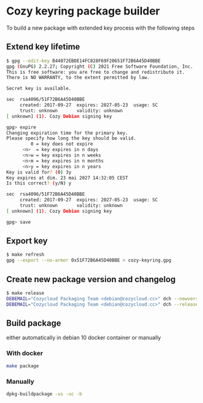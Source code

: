 # Cozy keyring package builder

To build a new package with extended key process with the following steps

## Extend key lifetime

```bash
$ gpg --edit-key B44072EBDE14FC828F69F20651F72B6A45D40BBE
gpg (GnuPG) 2.2.27; Copyright (C) 2021 Free Software Foundation, Inc.
This is free software: you are free to change and redistribute it.
There is NO WARRANTY, to the extent permitted by law.

Secret key is available.

sec  rsa4096/51F72B6A45D40BBE
     created: 2017-09-27  expires: 2027-05-23  usage: SC  
     trust: unknown       validity: unknown
[ unknown] (1). Cozy Debian signing key

gpg> expire
Changing expiration time for the primary key.
Please specify how long the key should be valid.
         0 = key does not expire
      <n>  = key expires in n days
      <n>w = key expires in n weeks
      <n>m = key expires in n months
      <n>y = key expires in n years
Key is valid for? (0) 3y
Key expires at dim. 23 mai 2027 14:32:05 CEST
Is this correct? (y/N) y

sec  rsa4096/51F72B6A45D40BBE
     created: 2017-09-27  expires: 2027-05-23  usage: SC  
     trust: unknown       validity: unknown
[ unknown] (1). Cozy Debian signing key

gpg> save
```

## Export key

```bash
$ make refresh
gpg --export --no-armor 0x51F72B6A45D40BBE > cozy-keyring.gpg
```

## Create new package version and changelog

```bash
$ make release
DEBEMAIL="Cozycloud Packaging Team <debian@cozycloud.cc>" dch --newversion "20240523.1" "Extend keys"
DEBEMAIL="Cozycloud Packaging Team <debian@cozycloud.cc>" dch --release --distribution stable ""
```

## Build package

either automatically in debian 10 docker container or manually

### With docker

```bash
make package
```

### Manually

```bash
dpkg-buildpackage -us -uc -b
```
